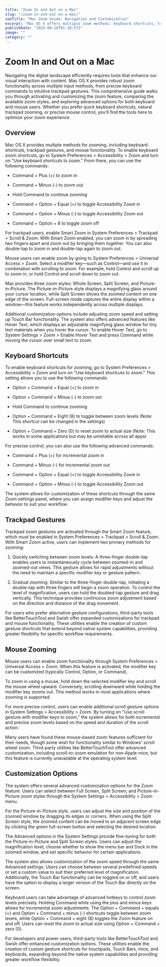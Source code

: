 ```yaml
---
title: "Zoom In and Out on a Mac"
slug: "/zoom-in-and-out-on-a-mac/"
seoTitle: "Mac Zoom Guide: Navigation and Customization"
excerpt: "Mac OS X offers multiple zoom methods: keyboard shortcuts, trackpad gestures, and mouse controls. This guide walks you through enabling and customizing zoom features across different input devices and styles."
publishDate: "2025-08-16T01:18:57Z"
image: ""
category: ""
---
```


# Zoom In and Out on a Mac

Navigating the digital landscape efficiently requires tools that enhance our visual interaction with content. Mac OS X provides robust zoom functionality across multiple input methods, from precise keyboard commands to intuitive trackpad gestures. This comprehensive guide walks you through activating and customizing the zoom feature, comparing the available zoom styles, and exploring advanced options for both keyboard and mouse users. Whether you prefer quick keyboard shortcuts, natural trackpad zooming, or precise mouse control, you'll find the tools here to optimize your zoom experience.


## Overview

Mac OS X provides multiple methods for zooming, including keyboard shortcuts, trackpad gestures, and mouse functionality. To enable keyboard zoom shortcuts, go to System Preferences > Accessibility > Zoom and turn on "Use keyboard shortcuts to zoom." From there, you can use the following commands:

- Command + Plus (+) to zoom in

- Command + Minus (-) to zoom out

- Hold Command to continue zooming

- Command + Option + Equal (=) to toggle Accessibility Zoom in

- Command + Option + Minus (-) to toggle Accessibility Zoom out

- Command + Option + 8 to toggle zoom off

For trackpad users, enable Smart Zoom in System Preferences > Trackpad > Scroll & Zoom. With Smart Zoom enabled, you can zoom in by spreading two fingers apart and zoom out by bringing them together. You can also double-tap to zoom in and double-tap again to zoom out.

Mouse users can enable zoom by going to System Preferences > Universal Access > Zoom. Select a modifier key—such as Control—and use it in combination with scrolling to zoom. For example, hold Control and scroll up to zoom in, or hold Control and scroll down to zoom out.

Mac provides three zoom styles: Whole Screen, Split Screen, and Picture-in-Picture. The Picture-in-Picture style displays a magnifying glass around your cursor location, while Split Screen shows the zoomed content on one edge of the screen. Full-screen mode captures the entire display within a window—this feature works independently across multiple displays.

Additional customization options include adjusting zoom speed and setting up Touch Bar functionality. The system also offers advanced features like Hover Text, which displays an adjustable magnifying glass window for tiny text materials when you hover the cursor. To enable Hover Text, go to System Settings > Zoom > Enable Hover Text and press Command while moving the cursor over small text to zoom.


## Keyboard Shortcuts

To enable keyboard shortcuts for zooming, go to System Preferences > Accessibility > Zoom and turn on "Use keyboard shortcuts to zoom." This setting allows you to use the following commands:

- Option + Command + Equal (=) to zoom in

- Option + Command + Minus (-) to zoom out

- Hold Command to continue zooming

- Option + Command + Eight (8) to toggle between zoom levels (Note: This shortcut can be changed in the settings)

- Option + Command + Zero (0) to reset zoom to actual size (Note: This works in some applications but may be unreliable across all apps)

For precise control, you can also use the following advanced commands:

- Command + Plus (+) for incremental zoom in

- Command + Minus (-) for incremental zoom out

- Command + Option + Equal (=) to toggle Accessibility Zoom in

- Command + Option + Minus (-) to toggle Accessibility Zoom out

The system allows for customization of these shortcuts through the same Zoom settings panel, where you can assign modifier keys and adjust the behavior to suit your workflow.


## Trackpad Gestures

Trackpad zoom gestures are activated through the Smart Zoom feature, which must be enabled in System Preferences > Trackpad > Scroll & Zoom. With Smart Zoom active, users can implement two primary methods for zooming:

1. Quickly switching between zoom levels: A three-finger double-tap enables users to instantaneously cycle between zoomed-in and zoomed-out views. This gesture allows for rapid adjustments without the need to maintain a specific modifier key or gesture pattern.

2. Gradual zooming: Similar to the three-finger double-tap, initiating a double-tap with three fingers will begin a zoom operation. To control the level of magnification, users can hold the doubled-tap gesture and drag vertically. This technique provides continuous zoom adjustment based on the direction and distance of the drag movement.

For users who prefer alternative gesture configurations, third-party tools like BetterTouchTool and Swish offer expanded customizations for trackpad and mouse functionality. These utilities enable the creation of custom gesture shortcuts that extend beyond native system capabilities, providing greater flexibility for specific workflow requirements.


## Mouse Zooming

Mouse users can enable zoom functionality through System Preferences > Universal Access > Zoom. When this feature is activated, the modifier key can be customized (typically Control, Option, or Command).

To zoom in using a mouse, hold down the selected modifier key and scroll the mouse wheel upward. Conversely, scrolling downward while holding the modifier key zooms out. This method works in most applications where zooming is supported.

For more precise control, users can enable additional scroll gesture options in System Settings > Accessibility > Zoom. By turning on "Use scroll gesture with modifier keys to zoom," the system allows for both incremental and precise zoom levels based on the speed and duration of the scroll action.

Many users have found these mouse-based zoom features sufficient for their needs, though some wish for functionality similar to Windows' scroll wheel zoom. Third-party utilities like BetterTouchTool offer advanced customization, including scroll-to-zoom emulation for non-Apple mice, but this feature is currently unavailable at the operating system level.


## Customization Options

The system offers several advanced customization options for the Zoom feature. Users can select between Full Screen, Split Screen, and Picture-in-Picture zoom styles through the System Settings > Accessibility > Zoom menu. 

For the Picture-in-Picture style, users can adjust the size and position of the zoomed window by dragging its edges or corners. When using the Split Screen style, the zoomed content can be moved to an adjacent screen edge by clicking the green full-screen button and selecting the desired location.

The Advanced options in the System Settings provide fine-tuning for both the Picture-in-Picture and Split Screen styles. Users can adjust the magnification level, choose whether to show the menu bar and Dock in the zoomed window, and set specific behavior for certain applications.

The system also allows customization of the zoom speed through the same Advanced settings. Users can choose between several predefined speeds or set a custom value to suit their preferred level of magnification. Additionally, the Touch Bar functionality can be toggled on or off, and users have the option to display a larger version of the Touch Bar directly on the screen.

Keyboard users can take advantage of advanced hotkeys to control zoom levels precisely. Holding Command while using the plus and minus keys allows for incremental zoom adjustments. The Option + Command + equals (=) and Option + Command + minus (-) shortcuts toggle between zoom levels, while Option + Command + eight (8) toggles the Zoom feature on and off. Users can reset the zoom to actual size using Option + Command + zero (0).

For developers and power users, third-party tools like BetterTouchTool and Swish offer enhanced customization options. These utilities enable the creation of custom gesture shortcuts for touchpads, Touch Bars, mice, and keyboards, expanding beyond the native system capabilities and providing greater workflow flexibility.

